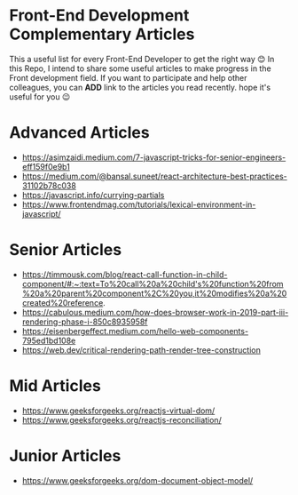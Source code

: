# Front-End Development Complementary Articles

This a useful list for every Front-End Developer to get the right way 😊
In this Repo, I intend to share some useful articles to make progress in the Front development field.
If you want to participate and help other colleagues, you can **ADD** link to the articles you read recently. 
hope it's useful for you 😉



# Advanced Articles
  - https://asimzaidi.medium.com/7-javascript-tricks-for-senior-engineers-eff159f0e9b1
  - https://medium.com/@bansal.suneet/react-architecture-best-practices-31102b78c038
  - https://javascript.info/currying-partials
  - https://www.frontendmag.com/tutorials/lexical-environment-in-javascript/

# Senior Articles
  - https://timmousk.com/blog/react-call-function-in-child-component/#:~:text=To%20call%20a%20child's%20function%20from%20a%20parent%20component%2C%20you,it%20modifies%20a%20created%20reference.
  - https://cabulous.medium.com/how-does-browser-work-in-2019-part-iii-rendering-phase-i-850c8935958f
  - https://eisenbergeffect.medium.com/hello-web-components-795ed1bd108e
  - https://web.dev/critical-rendering-path-render-tree-construction

# Mid Articles
  - https://www.geeksforgeeks.org/reactjs-virtual-dom/
  - https://www.geeksforgeeks.org/reactjs-reconciliation/
    

# Junior Articles
  - https://www.geeksforgeeks.org/dom-document-object-model/
    
